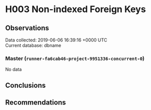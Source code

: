 # H003 Non-indexed Foreign Keys #

## Observations ##
Data collected: 2019-06-06 16:39:16 +0000 UTC  
Current database: dbname  

### Master (`runner-fa6cab46-project-9951336-concurrent-0`) ###


No data


## Conclusions ##


## Recommendations ##


